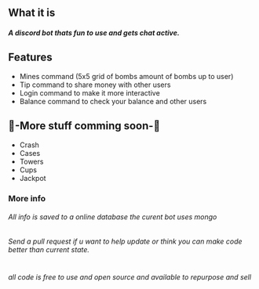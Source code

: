 ## What it is
##### A discord bot thats fun to use and gets chat active.
## Features
- Mines command (5x5 grid of bombs amount of bombs up to user)
- Tip command to share money with other users
- Login command to make it more interactive
- Balance command to check your balance and other users
## 📝-More stuff comming soon-📝
- Crash
- Cases
- Towers
- Cups
- Jackpot
### More info
###### All info is saved to a online database the curent bot uses mongo
###### Send a pull request if u want to help update or think you can make code better than current state.
#
#
###### all code is free to use and open source and available to repurpose and sell
